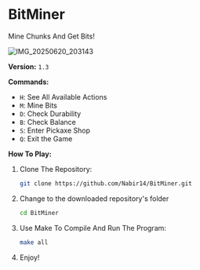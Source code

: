 # BitMiner
Mine Chunks And Get Bits!

![IMG_20250620_203143](https://github.com/user-attachments/assets/cf4c8714-ce36-4d74-bb6b-781985f6fa19)

**Version:** `1.3`

**Commands:**
- `H`: See All Available Actions
- `M`: Mine Bits
- `D`: Check Durability
- `B`: Check Balance
- `S`: Enter Pickaxe Shop
- `Q`: Exit the Game

**How To Play:**
1. Clone The Repository:
   ```sh
   git clone https://github.com/Nabir14/BitMiner.git
   ```

2. Change to the downloaded repository's folder
   ```sh
   cd BitMiner
   ```
   
3. Use Make To Compile And Run The Program:
   ```sh
   make all
   ```
   
4. Enjoy! 
